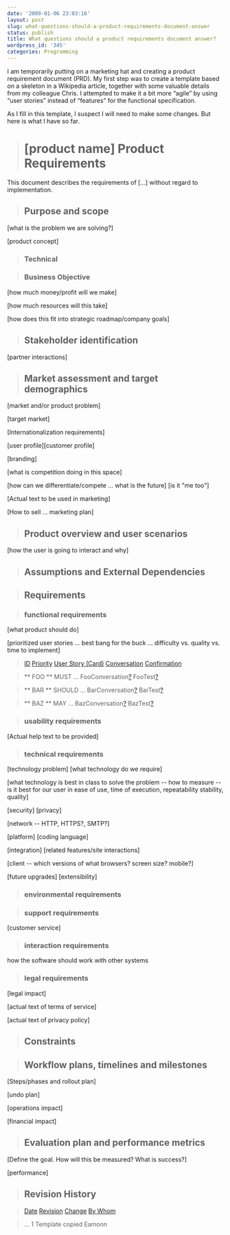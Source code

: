 ```yaml
---
date: '2009-01-06 23:03:16'
layout: post
slug: what-questions-should-a-product-requirements-document-answer
status: publish
title: What questions should a product requirements document answer?
wordpress_id: '345'
categories: Programming
---
```


I am temporarily putting on a marketing hat and creating a product requirement document (PRD).  My first step was to create a template based on a skeleton in a Wikipedia article, together with some valuable details from my colleague Chris.  I attempted to make it a bit more “agile” by using “user stories” instead of “features” for the functional specification.

As I fill in this template, I suspect I will need to make some changes.  But here is what I have so far.


>


>
> #  [product name] Product Requirements
>
>

>
>
This document describes the requirements of [...] without regard to implementation.

>
>

>
> ##  Purpose and scope
>
>
[what is the problem we are solving?]

>
>
[product concept]

>
> ###  Technical
>
>

>
> ###  Business Objective
>
>
[how much money/profit will we make]

>
>
[how much resources will this take]

>
>
[how does this fit into strategic roadmap/company goals]

>
>

>
> ##  Stakeholder identification
>
>
[partner interactions]

>
> ##  Market assessment and target demographics
>
>
[market and/or product problem]

>
>
[target market]

>
>
[Internationalization requirements]

>
>
[user profile][customer profile]

>
>
[branding]

>
>
[what is competition doing in this space]

>
>
[how can we differentiate/compete ... what is the future] [is it "me too"]

>
>
[Actual text to be used in marketing]

>
>
[How to sell ... marketing plan]

>
> ##  Product overview and user scenarios
>
>
[how the user is going to interact and why]

>
> ##  Assumptions and External Dependencies
>
>

>
> ##  Requirements
>
>

>
> ###  functional requirements
>
>
[what product should do]

>
>
[prioritized user stories ... best bang for the buck ... difficulty vs. quality vs. time to implement]

>
>

>
> [ID](https://twiki.hpl.hp.com/bin/view/Friction/RequirementsTemplate?cover=print&amp;sortcol=0;table=1;up=0#sorted_table) [Priority](https://twiki.hpl.hp.com/bin/view/Friction/RequirementsTemplate?cover=print&amp;sortcol=1;table=1;up=0#sorted_table) [User Story (Card)](https://twiki.hpl.hp.com/bin/view/Friction/RequirementsTemplate?cover=print&amp;sortcol=2;table=1;up=0#sorted_table) [Conversation](https://twiki.hpl.hp.com/bin/view/Friction/RequirementsTemplate?cover=print&amp;sortcol=3;table=1;up=0#sorted_table) [Confirmation](https://twiki.hpl.hp.com/bin/view/Friction/RequirementsTemplate?cover=print&amp;sortcol=4;table=1;up=0#sorted_table)

>
> ** FOO **
> MUST
> ...
> FooConversation[?](/bin/edit/Friction/FooConversation?topicparent=Friction.RequirementsTemplate)
> FooTest[?](/bin/edit/Friction/FooTest?topicparent=Friction.RequirementsTemplate)
>

>
> ** BAR **
> SHOULD
> ...
> BarConversation[?](/bin/edit/Friction/BarConversation?topicparent=Friction.RequirementsTemplate)
> BarTest[?](/bin/edit/Friction/BarTest?topicparent=Friction.RequirementsTemplate)
>

>
> ** BAZ **
> MAY
> ...
> BazConversation[?](/bin/edit/Friction/BazConversation?topicparent=Friction.RequirementsTemplate)
> BazTest[?](/bin/edit/Friction/BazTest?topicparent=Friction.RequirementsTemplate)
>


>
>

>
> ###  usability requirements
>
>

>
>
[Actual help text to be provided]

>
>

>
> ###  technical requirements
>
>
[technology problem] [what technology do we require]

>
>
[what technology is best in class to solve the problem -- how to measure -- is it best for our user in ease of use, time of execution, repeatability stability, quality]

>
>
[security] [privacy]

>
>
[network -- HTTP, HTTPS?, SMTP?]

>
>
[platform] [coding language]

>
>
[integration] [related features/site interactions]

>
>
[client -- which versions of what browsers?  screen size? mobile?]

>
>
[future upgrades] [extensibility]

>
> ###  environmental requirements
>
>

>
> ###  support requirements
>
>
[customer service]

>
>

>
>

>
> ###  interaction requirements
>
>
how the software should work with other systems

>
> ###  legal requirements
>
>
[legal impact]

>
>
[actual text of terms of service]

>
>
[actual text of privacy policy]

>
> ##  Constraints
>
>

>
> ##  Workflow plans, timelines and milestones
>
>

>
>
[Steps/phases and rollout plan]

>
>
[undo plan]

>
>
[operations impact]

>
>
[financial impact]

>
>

>
>

>
> ##  Evaluation plan and performance metrics
>
>

>
>
[Define the goal.  How will this be measured?  What is success?]

>
>
[performance]

>
>

>
> ##  Revision History
>
>

>
>

>
> [Date](https://twiki.hpl.hp.com/bin/view/Friction/RequirementsTemplate?cover=print&amp;sortcol=0;table=2;up=0#sorted_table) [Revision](https://twiki.hpl.hp.com/bin/view/Friction/RequirementsTemplate?cover=print&amp;sortcol=1;table=2;up=0#sorted_table) [Change](https://twiki.hpl.hp.com/bin/view/Friction/RequirementsTemplate?cover=print&amp;sortcol=2;table=2;up=0#sorted_table) [By Whom](https://twiki.hpl.hp.com/bin/view/Friction/RequirementsTemplate?cover=print&amp;sortcol=3;table=2;up=0#sorted_table)

>
> ...
> 1
> Template copied
> Eamonn
>



